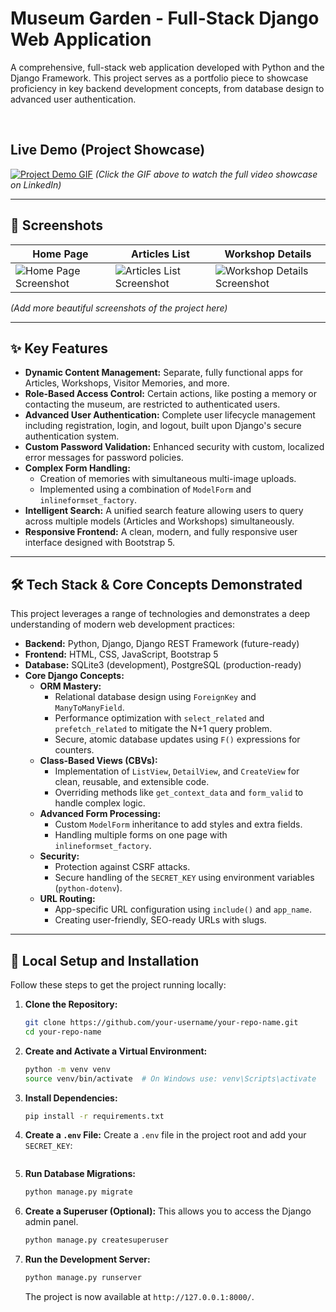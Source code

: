 # Museum Garden - Full-Stack Django Web Application

A comprehensive, full-stack web application developed with Python and the Django Framework. This project serves as a portfolio piece to showcase proficiency in key backend development concepts, from database design to advanced user authentication.

<br>

## Live Demo (Project Showcase)

[![Project Demo GIF](path/to/your/demo.gif)](link/to/your/linkedin/post)
*(Click the GIF above to watch the full video showcase on LinkedIn)*

---

## 📸 Screenshots

| Home Page                                   | Articles List                                    | Workshop Details                                   |
| ------------------------------------------- | ------------------------------------------------ | -------------------------------------------------- |
| ![Home Page Screenshot](path/to/image1.png) | ![Articles List Screenshot](path/to/image2.png) | ![Workshop Details Screenshot](path/to/image3.png) |

*(Add more beautiful screenshots of the project here)*

---

## ✨ Key Features

- **Dynamic Content Management:** Separate, fully functional apps for Articles, Workshops, Visitor Memories, and more.
- **Role-Based Access Control:** Certain actions, like posting a memory or contacting the museum, are restricted to authenticated users.
- **Advanced User Authentication:** Complete user lifecycle management including registration, login, and logout, built upon Django's secure authentication system.
- **Custom Password Validation:** Enhanced security with custom, localized error messages for password policies.
- **Complex Form Handling:**
    - Creation of memories with simultaneous multi-image uploads.
    - Implemented using a combination of `ModelForm` and `inlineformset_factory`.
- **Intelligent Search:** A unified search feature allowing users to query across multiple models (Articles and Workshops) simultaneously.
- **Responsive Frontend:** A clean, modern, and fully responsive user interface designed with Bootstrap 5.

---

## 🛠️ Tech Stack & Core Concepts Demonstrated

This project leverages a range of technologies and demonstrates a deep understanding of modern web development practices:

- **Backend:** Python, Django, Django REST Framework (future-ready)
- **Frontend:** HTML, CSS, JavaScript, Bootstrap 5
- **Database:** SQLite3 (development), PostgreSQL (production-ready)
- **Core Django Concepts:**
    - **ORM Mastery:**
        - Relational database design using `ForeignKey` and `ManyToManyField`.
        - Performance optimization with `select_related` and `prefetch_related` to mitigate the N+1 query problem.
        - Secure, atomic database updates using `F()` expressions for counters.
    - **Class-Based Views (CBVs):**
        - Implementation of `ListView`, `DetailView`, and `CreateView` for clean, reusable, and extensible code.
        - Overriding methods like `get_context_data` and `form_valid` to handle complex logic.
    - **Advanced Form Processing:**
        - Custom `ModelForm` inheritance to add styles and extra fields.
        - Handling multiple forms on one page with `inlineformset_factory`.
    - **Security:**
        - Protection against CSRF attacks.
        - Secure handling of the `SECRET_KEY` using environment variables (`python-dotenv`).
    - **URL Routing:**
        - App-specific URL configuration using `include()` and `app_name`.
        - Creating user-friendly, SEO-ready URLs with slugs.

---

## 🚀 Local Setup and Installation

Follow these steps to get the project running locally:

1.  **Clone the Repository:**
    ```bash
    git clone https://github.com/your-username/your-repo-name.git
    cd your-repo-name
    ```

2.  **Create and Activate a Virtual Environment:**
    ```bash
    python -m venv venv
    source venv/bin/activate  # On Windows use: venv\Scripts\activate
    ```

3.  **Install Dependencies:**
    ```bash
    pip install -r requirements.txt
    ```

4.  **Create a `.env` File:**
    Create a `.env` file in the project root and add your `SECRET_KEY`:
    ```    SECRET_KEY='your-secret-key'
    ```

5.  **Run Database Migrations:**
    ```bash
    python manage.py migrate
    ```

6.  **Create a Superuser (Optional):**
    This allows you to access the Django admin panel.
    ```bash
    python manage.py createsuperuser
    ```

7.  **Run the Development Server:**
    ```bash
    python manage.py runserver
    ```
    The project is now available at `http://127.0.0.1:8000/`.
